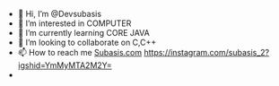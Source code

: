 - 👋 Hi, I’m @Devsubasis
- 👀 I’m interested in COMPUTER
- 🌱 I’m currently learning CORE JAVA
- 💞️ I’m looking to collaborate on C,C++
- 📫 How to reach me <a href=" https://instagram.com/subasis_2?igshid=YmMyMTA2M2Y=" target="_blank">Subasis.com</a> https://instagram.com/subasis_2?igshid=YmMyMTA2M2Y=
- 

<!---
Devsubasis/Devsubasis is a ✨ special ✨ repository because its `README.md` (this file) appears on your GitHub profile.
You can click the Preview link to take a look at your changes.
--->
